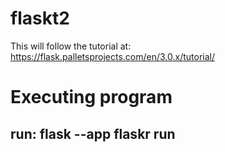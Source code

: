 # flaskt2
This will follow the tutorial at: https://flask.palletsprojects.com/en/3.0.x/tutorial/
# Executing program
## run: flask --app flaskr run
